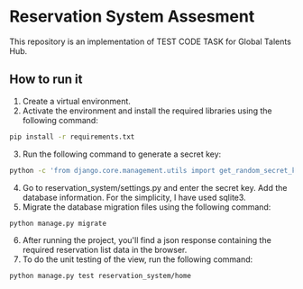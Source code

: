 # Reservation System Assesment

This repository is an implementation of TEST CODE TASK for Global Talents Hub.

## How to run it

1. Create a virtual environment.
2. Activate the environment and install the required libraries using the following command:
```bash
pip install -r requirements.txt
```
3. Run the following command to generate a secret key:
```bash
python -c 'from django.core.management.utils import get_random_secret_key; print(get_random_secret_key())'
```
4. Go to reservation_system/settings.py and enter the secret key. Add the database information. For the simplicity, I have used sqlite3.
5. Migrate the database migration files using the following command:
```bash
python manage.py migrate
```
6. After running the project, you'll find a json response containing the required reservation list data in the browser. 
7. To do the unit testing of the view, run the following command:
```bash
python manage.py test reservation_system/home
```
